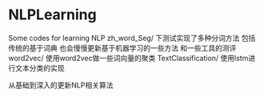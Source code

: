 # NLPLearning
Some codes for learning NLP
zh_word_Seg/ 
下测试实现了多种分词方法 包括传统的基于词典 也会慢慢更新基于机器学习的一些方法 和一些工具的测评
word2vec/
使用word2vec做一些词向量的聚类
TextClassification/
使用lstm进行文本分类的实现

从基础到深入的更新NLP相关算法